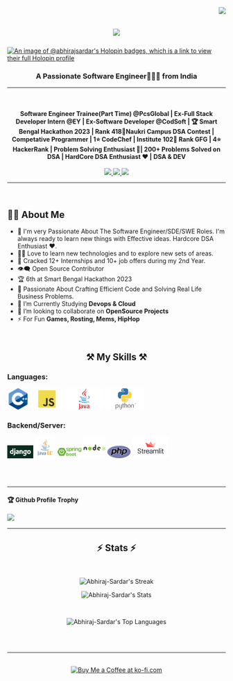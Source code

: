 <img align="right" src="https://visitor-badge.laobi.icu/badge?page_id=Abhiraj-Sardar.Abhiraj-Sardar"/>
<h1 align="center">
<img src="https://readme-typing-svg.herokuapp.com/?font=Righteous&size=45&center=true&vCenter=true&width=700&height=70&duration=4000&lines=Hi+There!+%F0%9F%91%8B;+I%27m+Abhiraj+Sardar;A+Passionate+Software+Engineer;" />
</h1>

[![An image of @abhirajsardar's Holopin badges, which is a link to view their full Holopin profile](https://holopin.me/abhirajsardar)](https://holopin.io/@abhirajsardar)

<h3 align="center">A Passionate Software Engineer🧑🏻‍💻 from India</h3>
<hr/>
<br/>

<h4 align="center"><b>Software Engineer Trainee(Part Time) @PcsGlobal | Ex-Full Stack Developer Intern @EY | Ex-Software Developer @CodSoft | 🏆 Smart Bengal Hackathon 2023 | Rank 418🥇Naukri Campus DSA Contest  | Competative Programmer | 1⭐ CodeChef | Institute 102🥇 Rank GFG | 4⭐ HackerRank | Problem Solving Enthusiast 🧠| 200+ Problems Solved on DSA | HardCore DSA Enthusiast ❤️ | DSA & DEV </b>
</b></h4>   
 
<div align="center"> 
  <a href="https://www.facebook.com/profile.php?id=61560889658570" target="_blank">
    <img src="https://img.shields.io/badge/Facebook-0077B5?style=for-the-badge&logo=facebook&logoColor=white" target="_blank" />
  </a>
  
  <a href="https://www.linkedin.com/in/abhirajsardar2003/" target="_blank">
    <img src="https://img.shields.io/badge/LinkedIn-0077B5?style=for-the-badge&logo=linkedin&logoColor=white" target="_blank" />
  </a>

  <a href="mailto:abhirajsardar2003@gmail.com">
    <img src="https://img.shields.io/badge/Gmail-333333?style=for-the-badge&logo=gmail&logoColor=red" />
  </a>
<!--   <a href="https://salesp07.github.io" target="_blank">
     <img src="https://img.shields.io/badge/Portfolio-FF5722?style=for-the-badge&logo=todoist&logoColor=white" target="_blank" /> <!-- sqlite, safari, google-chrome are other good icon options -->
  </a> 
</div>

 <hr/>
 <br/> 
 
 ## 🙋‍♂️ About Me

- 🥋 I'm very Passionate About The Software Engineer/SDE/SWE Roles. I'm always ready to learn new things with Effective ideas. Hardcore DSA Enthusiast ❤️.
- 👨‍💻 Love to learn new technologies and to explore new sets of areas.
- 🎯 Cracked 12+ Internships and 10+ job offers during my 2nd Year.
- 👁‍🗨 Open Source Contributor  
- 🏆 6th at Smart Bengal Hackathon 2023
- 🚀 Passionate About Crafting Efficient Code and Solving Real Life Business Problems. 
- 📘 I’m Currently Studying **Devops & Cloud**
- 👯 I’m looking to collaborate on **OpenSource Projects**
- ⚡ For Fun **Games, Rosting, Mems, HipHop**


<br/>
<h2 align="center">⚒️ My Skills ⚒️</h2>

### Languages:
<code><img src="https://github.com/Abhiraj-Sardar/Abhiraj-Sardar/blob/main/img/language/cpp.png" height="50"></code>
<code><img src="https://github.com/Abhiraj-Sardar/Abhiraj-Sardar/blob/main/img/language/js.png" height="50"></code>
<code><img src="https://github.com/Abhiraj-Sardar/Abhiraj-Sardar/blob/main/img/language/java.png" height="50"></code>
<code><img src="https://github.com/Abhiraj-Sardar/Abhiraj-Sardar/blob/main/img/language/python.png" height="50"></code>

### Backend/Server:
<code><img src="https://github.com/Abhiraj-Sardar/Abhiraj-Sardar/blob/main/img/backend/django.png" height="30"></code>
<code><img src="https://github.com/Abhiraj-Sardar/Abhiraj-Sardar/blob/main/img/backend/javaee.png" height="50"></code>
<code><img src="https://github.com/Abhiraj-Sardar/Abhiraj-Sardar/blob/main/img/backend/springboot.png" height="30"></code>
<code><img src="https://github.com/Abhiraj-Sardar/Abhiraj-Sardar/blob/main/img/backend/node.png" height="50"></code>
<code><img src="https://github.com/Abhiraj-Sardar/Abhiraj-Sardar/blob/main/img/backend/php.png" height="30"></code>
<code><img src="https://github.com/Abhiraj-Sardar/Abhiraj-Sardar/blob/main/img/backend/streamlit.png" height="50"></code>
 
<br/>

<br/>
<hr/>

<div>
  <h4>🏆 Github Profile Trophy</h4>
  <a href="https://github.com/ryo-ma/github-profile-trophy">
    <img src="https://github-profile-trophy.vercel.app/?username=Abhiraj-Sardar&theme=light"/>
  </a>
</div>

<hr/>

<h2 align="center">⚡ Stats ⚡</h2>
<br>
<div align=center>
 


 ![Abhiraj-Sardar's Streak](https://github-readme-streak-stats.herokuapp.com/?user=Abhiraj-Sardar&theme=vue-dark&hide_border=true)

 ![Abhiraj-Sardar's Stats](https://github-readme-stats.vercel.app/api?username=Abhiraj-Sardar&theme=vue-dark&show_icons=true&hide_border=true&count_private=true)
  
  <br/>

![Abhiraj-Sardar's Top Languages](https://github-readme-stats.vercel.app/api/top-langs/?username=Abhiraj-Sardar&theme=vue-dark&show_icons=true&hide_border=true&layout=compact)
  
</div>

<br/><br/>

<hr/>

<br/>

<div align="center">
<a href='https://ko-fi.com/V7V4RAK9C' target='_blank'><img height='64' style='border:0px;height:64px;' src='https://storage.ko-fi.com/cdn/kofi1.png?v=3' border='0' alt='Buy Me a Coffee at ko-fi.com' /></a>
</div>

<br/>
